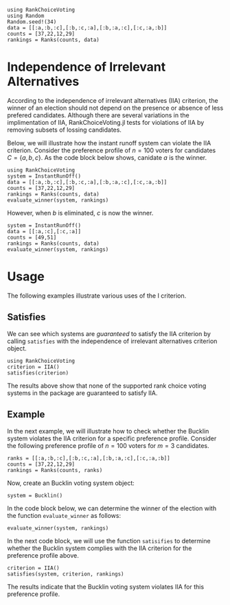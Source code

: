 ```@setup IIA
using RankChoiceVoting
using Random
Random.seed!(34)
data = [[:a,:b,:c],[:b,:c,:a],[:b,:a,:c],[:c,:a,:b]]
counts = [37,22,12,29]
rankings = Ranks(counts, data)

```
# Independence of Irrelevant Alternatives
According to the independence of irrelevant alternatives (IIA) criterion, the winner of an election should not depend on the presence or absence of less prefered candidates. Although there are several variations in the implimentation of IIA, RankChoiceVoting.jl tests for violations of IIA by removing subsets of lossing candidates. 

Below, we will illustrate how the instant runoff system can violate the IIA criterion. Consider the preference profile of $n=100$ voters for candidates $C = \{a,b,c\}$. As the code block below shows, canidate $a$ is the winner.

```@example IIA
using RankChoiceVoting
system = InstantRunOff()
data = [[:a,:b,:c],[:b,:c,:a],[:b,:a,:c],[:c,:a,:b]]
counts = [37,22,12,29]
rankings = Ranks(counts, data)
evaluate_winner(system, rankings)
```
However, when $b$ is eliminated, $c$ is now the winner. 
```@example IIA
system = InstantRunOff()
data = [[:a,:c],[:c,:a]]
counts = [49,51]
rankings = Ranks(counts, data)
evaluate_winner(system, rankings)
```


# Usage
The following examples illustrate various uses of the I criterion. 

## Satisfies
We can see which systems are *guaranteed* to satisfy the IIA criterion by calling `satisfies` with the independence of irrelevant alternatives criterion object. 
```@example IIA
using RankChoiceVoting
criterion = IIA()
satisfies(criterion)
```
The results above show that none of the supported rank choice voting systems in the package are guaranteed to satisfy IIA. 
## Example

In the next example, we will illustrate how to check whether the Bucklin system violates the IIA criterion for a specific preference profile. Consider the following preference profile of $n=100$ voters for $m=3$ candidates. 

```@example IIA 
ranks = [[:a,:b,:c],[:b,:c,:a],[:b,:a,:c],[:c,:a,:b]]
counts = [37,22,12,29]
rankings = Ranks(counts, ranks)
```
Now, create an Bucklin voting system object:

```@example IIA 
system = Bucklin()
```

In the code block below, we can determine the winner of the election with the function `evaluate_winner` as follows:

```@example IIA 
evaluate_winner(system, rankings)
```
In the next code block, we will use the function `satisifies` to determine whether the Bucklin system complies with the IIA criterion for the preference profile above.
```@example IIA 
criterion = IIA()
satisfies(system, criterion, rankings)
```
The results indicate that the Bucklin voting system violates IIA for this preference profile. 
